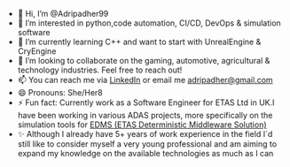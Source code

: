 - 👋 Hi, I’m @Adripadher99
- 👀 I’m interested in python,code automation, CI/CD, DevOps & simulation software
- 🌱 I’m currently learning C++ and want to start with UnrealEngine & CryEngine
- 💞️ I’m looking to collaborate on the gaming, automotive, agricultural & technology industries. Feel free to reach out!
- 📫 You can reach me via [LinkedIn](www.linkedin.com/in/adriana-padrón-hernando-034904184) or email me [adripadher@gmail.com](mailto:adripadher@gmail.com)
- 😄 Pronouns: She/Her8
- ⚡ Fun fact: Currently work as a Software Engineer for ETAS Ltd in UK.I have been working in various ADAS projects, more specifically on the simulation tools for [EDMS (ETAS Deterministic Middleware Solution)](https://www.etas.com/ww/en/products-services/middleware-solutions/etas-deterministic-middleware-solution-edms/#:~:text=The%20ETAS%20Deterministic%20Middleware%20Solution%20%28EDMS%29%20is%20tailored,software%20and%20hardware%20architecture%20modeling%20and%20high-performance%20communication.)
- ✨ Although I already have 5+ years of work experience in the field I´d still like to consider myself a very young professional and am aiming to expand my knowledge on the available technologies as much as I can 

<!---
Adripadher99/Adripadher99 is a ✨ special ✨ repository because its `README.md` (this file) appears on your GitHub profile.
You can click the Preview link to take a look at your changes.
--->
